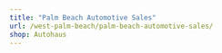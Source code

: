 ```yaml
---
title: "Palm Beach Automotive Sales"
url: /west-palm-beach/palm-beach-automotive-sales/
shop: Autohaus
---
```

